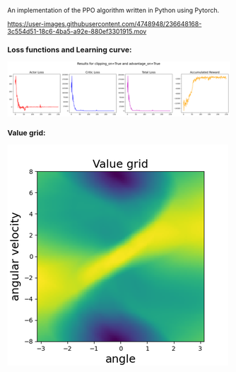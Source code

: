 An implementation of the PPO algorithm written in Python using Pytorch. 

https://user-images.githubusercontent.com/4748948/236648168-3c554d51-18c6-4ba5-a92e-880ef3301915.mov

### Loss functions and Learning curve:

![figure1](https://github.com/Ezgii/PPO-on-pendulum/blob/main/results/figure1_True_True.png)

### Value grid:

![figure2](https://github.com/Ezgii/PPO-on-pendulum/blob/main/results/figure2_True_True.png)
